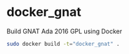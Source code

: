 # docker_gnat
Build GNAT Ada 2016 GPL using Docker

```bash
sudo docker build -t="docker_gnat" .
```
